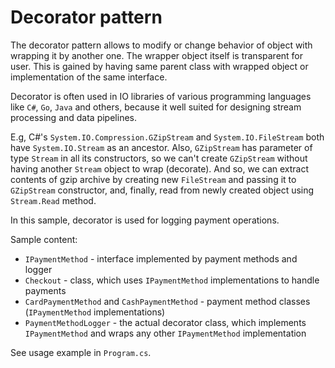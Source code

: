 # Decorator pattern

The decorator pattern allows to modify or change behavior of object with wrapping it
by another one. The wrapper object itself is transparent for user. This is gained
by having same parent class with wrapped object or implementation of the same interface.

Decorator is often used in IO libraries of various programming languages like `C#`, `Go`,
`Java` and others, because it well suited for designing stream processing and data pipelines.

E.g, C#'s `System.IO.Compression.GZipStream` and `System.IO.FileStream` both have `System.IO.Stream` as an ancestor. Also, `GZipStream` has parameter of type `Stream` in all its
constructors, so we can't create `GZipStream` without having another `Stream` object to wrap
(decorate). And so, we can extract contents of gzip archive by creating new `FileStream` and
passing it to `GZipStream` constructor, and, finally, read from newly created object using
`Stream.Read` method.

In this sample, decorator is used for logging payment operations.

Sample content:
- `IPaymentMethod`  - interface implemented by payment methods and logger
- `Checkout` - class, which uses `IPaymentMethod` implementations to handle payments
- `CardPaymentMethod` and `CashPaymentMethod` - payment method classes
  (`IPaymentMethod` implementations)
- `PaymentMethodLogger` - the actual decorator class, which implements `IPaymentMethod`
  and wraps any other `IPaymentMethod` implementation

See usage example in `Program.cs`.